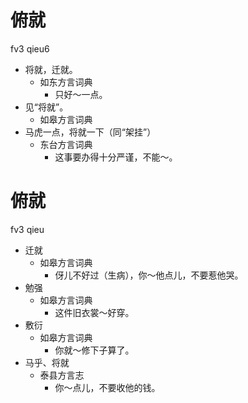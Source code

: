 # 俯就
fv3 qieu6
+ 将就，迁就。
  * 如东方言词典
    - 只好～一点。
+ 见“将就”。
  * 如皋方言词典
+ 马虎一点，将就一下（同“架挂”）
  * 东台方言词典
    - 这事要办得十分严谨，不能～。

# 俯就
fv3 qieu
+ 迁就
  * 如皋方言词典
    - 伢儿不好过（生病），你～他点儿，不要惹他哭。
+ 勉强
  * 如皋方言词典
    - 这件旧衣裳～好穿。
+ 敷衍
  * 如皋方言词典
    - 你就～修下子算了。
+ 马乎、将就
  * 泰县方言志
    - 你～点儿，不要收他的钱。
